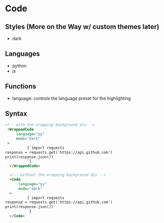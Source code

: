 # Code

## Styles (More on the Way w/ custom themes later)

- dark

## Languages

- python
- js

## Functions

- language: controls the language preset for the highlighting

## Syntax

  ```html
  <!-- with the wrapping background div -->
   <WrappedCode 
	   language="py"
	   mode="dark"
   >
            {`import requests
response = requests.get('https://api.github.com')
print(response.json())
            `}
    </WrappedCode>

    <!-- without the wrapping background div -->
    <Code 
	    language="py"
	    mode="dark"
    >
            {`import requests
response = requests.get('https://api.github.com')
print(response.json())
            `}
    </Code>
   ```
